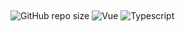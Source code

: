 ##

![GitHub repo size](https://img.shields.io/github/repo-size/hikmetkutuk/recipes?color=inactive&logo=github&style=for-the-badge)
![Vue](https://img.shields.io/static/v1?&logo=vue.js&label=vue&message=3.3.4&color=42d392&style=for-the-badge)
![Typescript](https://img.shields.io/static/v1?&logo=typescript&label=typescript&message=5.0.2&color=3178c6&style=for-the-badge)